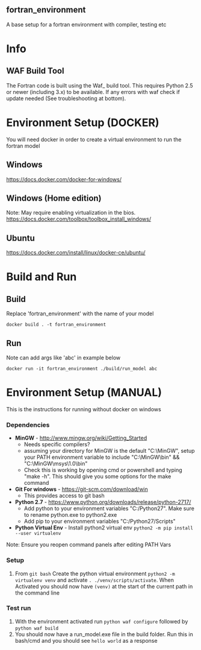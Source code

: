 **fortran_environment**
-----------------------

A base setup for a fortran environment with compiler, testing etc


# Info
## WAF Build Tool
The Fortran code is built using the Waf\_ build tool. This requires
Python 2.5 or newer (including 3.x) to be available. If any errors with
waf check if update needed (See troubleshooting at bottom). 

# Environment Setup (DOCKER)
You will need docker in order to create a virtual environment to run the fortran model

## Windows 
https://docs.docker.com/docker-for-windows/

## Windows (Home edition)
Note: May require enabling virtualization in the bios.
https://docs.docker.com/toolbox/toolbox_install_windows/

## Ubuntu
https://docs.docker.com/install/linux/docker-ce/ubuntu/

# Build and Run

## Build

Replace 'fortran_environment' with the name of your model
```
docker build . -t fortran_environment
```

## Run
Note can add args like 'abc' in example below
```
docker run -it fortran_environment ./build/run_model abc
```

# Environment Setup (MANUAL)
This is the instructions for running without docker on windows

### Dependencies
- **MinGW** - http://www.mingw.org/wiki/Getting_Started
  - Needs specific compilers?
  - assuming your directory for MinGW is the default "C:\MinGW", setup your PATH environment variable to include "C:\MinGW\bin"  && "C:\MinGW\msys\1.0\bin"
  - Check this is working by opening cmd or powershell and typing "make -h". This should give you some options for the make command
- **Git For windows** - https://git-scm.com/download/win
  - This provides access to git bash
- **Python 2.7** - https://www.python.org/downloads/release/python-2717/
  - Add python to your environment variables "C:/Python27". Make sure to rename python.exe to python2.exe
  - Add pip to your environment variables "C:/Python27/Scripts"
- **Python Virtual Env** - Install python2 virtual env `python2 -m pip install --user virtualenv`

Note: Ensure you reopen command panels after editing PATH Vars

### Setup
1. From `git bash` Create the python virtual environment `python2 -m virtualenv venv` and activate `. ./venv/scripts/activate`. When Activated you should now have `(venv)` at the start of the current path in the command line

### Test run
1. With the environment activated run `python waf configure` followed by `python waf build`
2. You should now have a run_model.exe file in the build folder. Run this in bash/cmd and you should see `hello world` as a response 
